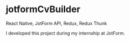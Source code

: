 # jotformCvBuilder
React Native, JotForm API, Redux, Redux Thunk

I developed this project during my internship at JotForm.

